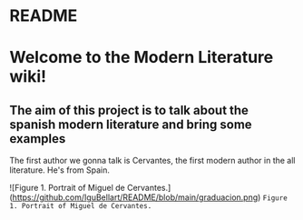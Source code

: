 # README
# Welcome to the Modern Literature wiki!
## The aim of this project is to talk about the spanish modern literature and bring some examples

The first author we gonna talk is Cervantes, the first modern author in the all literature. He's from Spain.

![Figure 1. Portrait of Miguel de Cervantes.] (https://github.com/IguBellart/README/blob/main/graduacion.png)
`Figure 1. Portrait of Miguel de Cervantes.`
